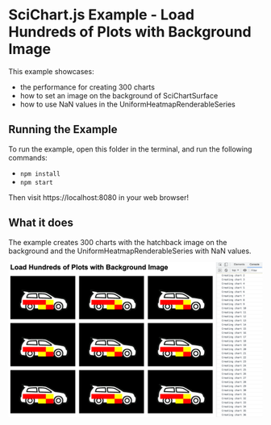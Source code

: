 # SciChart.js Example - Load Hundreds of Plots with Background Image

This example showcases:
* the performance for creating 300 charts
* how to set an image on the background of SciChartSurface
* how to use NaN values in the UniformHeatmapRenderableSeries

## Running the Example

To run the example, open this folder in the terminal, and run the following commands:

* `npm install`
* `npm start`

Then visit https://localhost:8080 in your web browser! 

## What it does

The example creates 300 charts with the hatchback image on the background and the UniformHeatmapRenderableSeries with NaN values.

![Load Hundreds of Plots with Background Image](img/Load100sOfPlotsWithBackgroundImage.png)
